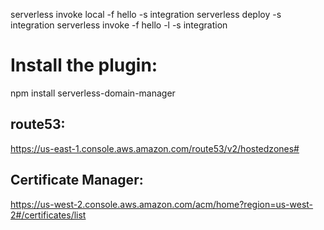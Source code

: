 serverless invoke local -f hello -s integration
serverless deploy -s integration
serverless invoke -f hello -l -s integration

# Install the plugin:

npm install serverless-domain-manager

## route53:

https://us-east-1.console.aws.amazon.com/route53/v2/hostedzones#

## Certificate Manager:

https://us-west-2.console.aws.amazon.com/acm/home?region=us-west-2#/certificates/list
